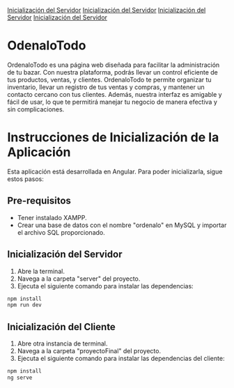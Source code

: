[Inicialización del Servidor](#OdenaloTodo)
[Inicialización del Servidor](##Pre-requisitos)
[Inicialización del Servidor](#inicialización-del-servidor)
[Inicialización del Servidor](##Inicialización-del-Cliente)

# OdenaloTodo
OrdenaloTodo es una página web diseñada para facilitar la administración de tu bazar. Con nuestra plataforma, podrás llevar un control eficiente de tus productos, ventas, y clientes. OrdenaloTodo te permite organizar tu inventario, llevar un registro de tus ventas y compras, y mantener un contacto cercano con tus clientes. Además, nuestra interfaz es amigable y fácil de usar, lo que te permitirá manejar tu negocio de manera efectiva y sin complicaciones.
# Instrucciones de Inicialización de la Aplicación

Esta aplicación está desarrollada en Angular. Para poder inicializarla, sigue estos pasos:

## Pre-requisitos

- Tener instalado XAMPP.
- Crear una base de datos con el nombre "ordenalo" en MySQL y importar el archivo SQL proporcionado.

## Inicialización del Servidor

1. Abre la terminal.
2. Navega a la carpeta "server" del proyecto.
3. Ejecuta el siguiente comando para instalar las dependencias:

```bash
npm install 
npm run dev
```

## Inicialización del Cliente

1. Abre otra instancia de terminal.
2. Navega a la carpeta "proyectoFinal" del proyecto.
3. Ejecuta el siguiente comando para instalar las dependencias del cliente:

```bash
npm install 
ng serve
```
